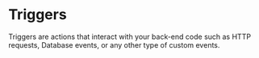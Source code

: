 # Triggers

Triggers are actions that interact with your back-end code such as HTTP requests, Database events, or any other type of custom events.
